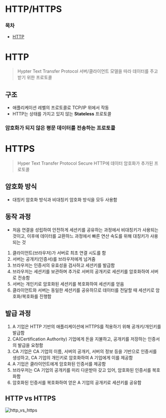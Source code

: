 # HTTP/HTTPS

### 목차
- [HTTP](#HTTP)

# HTTP
> Hypter Text Transfer Protocol
> 서버/클라이언트 모델을 따라 데이터를 주고 받기 위한 프로토콜

## 구조
- 애플리케이션 레벨의 프로토콜로 TCP/IP 위에서 작동
- HTTP는 상태를 가지고 있지 않는 **Stateless** 프로토콜

### 암호화가 되지 않은 평문 데이터를 전송하는 프로토콜

# HTTPS
> Hyper Text Transfer Protocol Secure
> HTTP에 데이터 암호화가 추가된 프로토콜

## 암호화 방식
- 대칭키 암호화 방식과 비대칭키 암호화 방식을 모두 사용함

## 동작 과정
- 처음 연결을 성립하여 안전하게 세션키를 공유하는 과정에서 비대칭키가 사용되는 것이고, 이후에 데이터를 교환하느 과정에서 빠른 연산 속도를 위해 대칭키가 사용되는 것

1. 클라이언트(브라우저)가 서버로 최초 연결 시도를 함
2. 서버는 공개키(인증서)를 브라우저에게 넘겨줌
3. 브라우저는 인증서의 유효성을 검사하고 세션키를 발급함
4. 브라우저는 세션키를 보관하며 추가로 서버의 공개키로 세션키를 암호화하여 서버로 전송함
5. 서버는 개인키로 암호화된 세션키를 복호화하여 세션키를 얻음
6. 클라이언트와 서버는 동일한 세션키를 공유하므로 데이터를 전달할 때 세션키로 암호화/복호화를 진행함

## 발급 과정

1. A 기업은 HTTP 기반의 애플리케이션에 HTTPS를 적용하기 위해 공개키/개인키를 발급함
2. CA(Certification Authority) 기업에게 돈을 지불하고, 공개키를 저장하는 인증서의 발급을 요청함
3. CA 기업은 CA 기업의 이름, 서버의 공개키, 서버의 정보 등을 기반으로 인증서를 생성하고, CA 기업의 개인키로 암호화하여 A 기업에게 이를 제공함
4. A 기업은 클라이언트에게 암호화된 인증서를 제공함
5. 브라우저는 CA 기업의 공개키를 미리 다운받아 갖고 있어, 암호화된 인증서를 복호화함
6. 암호화된 인증서를 복호화하여 얻은 A 기업의 공개키로 세션키를 공유함

## HTTP vs HTTPS
![http_vs_https](https://cheapsslsecurity.com/blog/wp-content/uploads/2021/03/http-vs-https-comparison-diagram2.png)